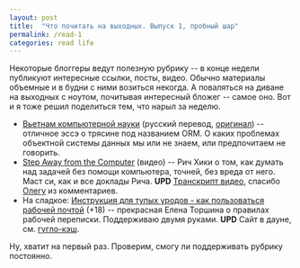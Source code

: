 ```yaml
---
layout: post
title:  "Что почитать на выходных. Выпуск 1, пробный шар"
permalink: /read-1
categories: read life
---
```


Некоторые блоггеры ведут полезную рубрику -- в конце недели публикуют интересные
ссылки, посты, видео. Обычно материалы объемные и в будни с ними возиться
некогда. А поваляться на диване на выходных с ноутом, почитывая интересный
бложег -- самое оно. Вот и я тоже решил поделиться тем, что нарыл за неделю.

- [Вьетнам компьютерной науки](http://citforum.ru/database/articles/vietnam/)
  (русский перевод,
  [оригинал](http://blogs.tedneward.com/2006/06/26/The+Vietnam+Of+Computer+Science.aspx))
  -- отличное эссэ о трясине под названием ORM. О каких проблемах объектной
  системы данных мы или не знаем, или предпочитаем не говорить.
- [Step Away from the Computer](https://www.youtube.com/watch?v=f84n5oFoZBc)
  (видео) -- Рич Хики о том, как думать над задачей без помощи компьютера,
  точней, без вреда от него. Маст си, как и все доклады Рича. **UPD**
  [Транскрипт видео][rich-tr], спасибо [Олегу](#comment-3012539746) из
  комментариев.
- На сладкое:
  [Инструкция для тупых уродов - как пользоваться рабочей почтой](http://torshina.me/instrukcziya-kak-polzovatsya-rabochej-pochtoj/)
  (+18) -- прекрасная Елена Торшина о правилах рабочей переписки. Поддерживаю
  двумя руками. **UPD** Сайт в дауне, см. [гугло-кэш][google-cache].

Ну, хватит на первый раз. Проверим, смогу ли поддерживать рубрику постоянно.

[google-cache]:http://webcache.googleusercontent.com/search?q=cache:Fe1TxJ7Bac4J:torshina.me/instrukcziya-kak-polzovatsya-rabochej-pochtoj/+&cd=1&hl=en&ct=clnk&gl=ru
[rich-tr]:https://github.com/matthiasn/talk-transcripts/blob/master/Hickey_Rich/HammockDrivenDev.md
